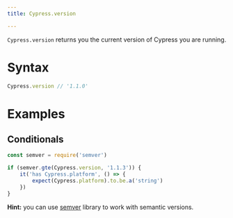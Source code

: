 ```yaml
---
title: Cypress.version

---
```


`Cypress.version` returns you the current version of Cypress you are running.

# Syntax

```javascript
Cypress.version // '1.1.0'
```

# Examples

## Conditionals

```javascript
const semver = require('semver')

if (semver.gte(Cypress.version, '1.1.3')) {
    it('has Cypress.platform', () => {
        expect(Cypress.platform).to.be.a('string')
    })
}
```

**Hint:** you can use [semver](https://github.com/npm/node-semver#readme) library to work with semantic versions.
